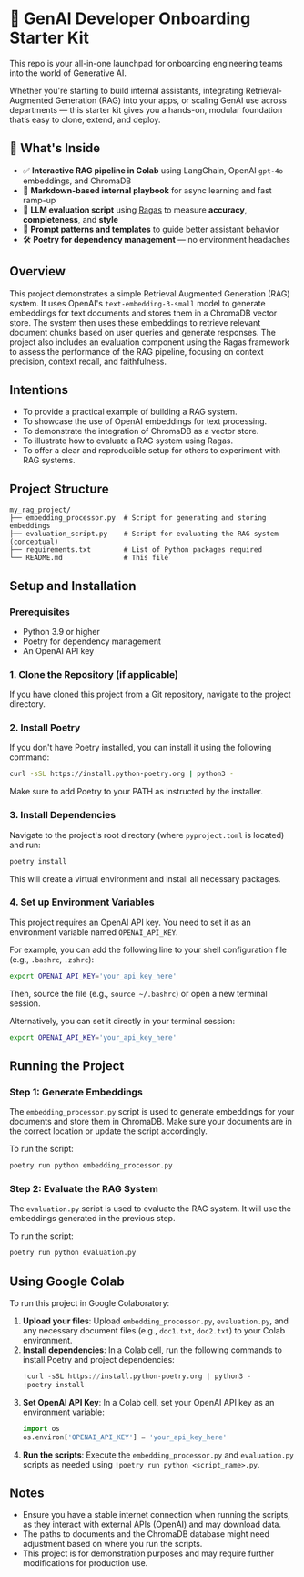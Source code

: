 # 🚀 GenAI Developer Onboarding Starter Kit

This repo is your all-in-one launchpad for onboarding engineering teams into the world of Generative AI.

Whether you're starting to build internal assistants, integrating Retrieval-Augmented Generation (RAG) into your apps, or scaling GenAI use across departments — this starter kit gives you a hands-on, modular foundation that’s easy to clone, extend, and deploy.

## 🧠 What's Inside

- ✅ **Interactive RAG pipeline in Colab** using LangChain, OpenAI `gpt-4o` embeddings, and ChromaDB
- 📝 **Markdown-based internal playbook** for async learning and fast ramp-up
- 🧪 **LLM evaluation script** using [Ragas](https://github.com/explodinggradients/ragas) to measure **accuracy**, **completeness**, and **style**
- 💬 **Prompt patterns and templates** to guide better assistant behavior
- 🛠️ **Poetry for dependency management** — no environment headaches

## Overview
This project demonstrates a simple Retrieval Augmented Generation (RAG) system. It uses OpenAI's `text-embedding-3-small` model to generate embeddings for text documents and stores them in a ChromaDB vector store. The system then uses these embeddings to retrieve relevant document chunks based on user queries and generate responses. The project also includes an evaluation component using the Ragas framework to assess the performance of the RAG pipeline, focusing on context precision, context recall, and faithfulness.

## Intentions
- To provide a practical example of building a RAG system.
- To showcase the use of OpenAI embeddings for text processing.
- To demonstrate the integration of ChromaDB as a vector store.
- To illustrate how to evaluate a RAG system using Ragas.
- To offer a clear and reproducible setup for others to experiment with RAG systems.

## Project Structure
```
my_rag_project/
├── embedding_processor.py  # Script for generating and storing embeddings
├── evaluation_script.py    # Script for evaluating the RAG system (conceptual)
├── requirements.txt        # List of Python packages required
└── README.md               # This file
```

## Setup and Installation

### Prerequisites
- Python 3.9 or higher
- Poetry for dependency management
- An OpenAI API key

### 1. Clone the Repository (if applicable)
If you have cloned this project from a Git repository, navigate to the project directory.

### 2. Install Poetry
If you don't have Poetry installed, you can install it using the following command:
```bash
curl -sSL https://install.python-poetry.org | python3 -
```
Make sure to add Poetry to your PATH as instructed by the installer.

### 3. Install Dependencies
Navigate to the project's root directory (where `pyproject.toml` is located) and run:
```bash
poetry install
```
This will create a virtual environment and install all necessary packages.

### 4. Set up Environment Variables
This project requires an OpenAI API key. You need to set it as an environment variable named `OPENAI_API_KEY`.

For example, you can add the following line to your shell configuration file (e.g., `.bashrc`, `.zshrc`):
```bash
export OPENAI_API_KEY='your_api_key_here'
```
Then, source the file (e.g., `source ~/.bashrc`) or open a new terminal session.

Alternatively, you can set it directly in your terminal session:
```bash
export OPENAI_API_KEY='your_api_key_here'
```

## Running the Project

### Step 1: Generate Embeddings
The `embedding_processor.py` script is used to generate embeddings for your documents and store them in ChromaDB. Make sure your documents are in the correct location or update the script accordingly.

To run the script:
```bash
poetry run python embedding_processor.py
```

### Step 2: Evaluate the RAG System
The `evaluation.py` script is used to evaluate the RAG system. It will use the embeddings generated in the previous step.

To run the script:
```bash
poetry run python evaluation.py
```

## Using Google Colab

To run this project in Google Colaboratory:

1.  **Upload your files**: Upload `embedding_processor.py`, `evaluation.py`, and any necessary document files (e.g., `doc1.txt`, `doc2.txt`) to your Colab environment.
2.  **Install dependencies**: In a Colab cell, run the following commands to install Poetry and project dependencies:
    ```python
    !curl -sSL https://install.python-poetry.org | python3 -
    !poetry install
    ```
3.  **Set OpenAI API Key**: In a Colab cell, set your OpenAI API key as an environment variable:
    ```python
    import os
    os.environ['OPENAI_API_KEY'] = 'your_api_key_here'
    ```
4.  **Run the scripts**: Execute the `embedding_processor.py` and `evaluation.py` scripts as needed using `!poetry run python <script_name>.py`.

## Notes
- Ensure you have a stable internet connection when running the scripts, as they interact with external APIs (OpenAI) and may download data.
- The paths to documents and the ChromaDB database might need adjustment based on where you run the scripts.
- This project is for demonstration purposes and may require further modifications for production use.
